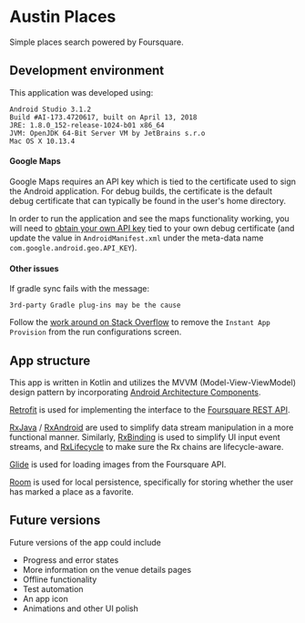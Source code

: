 # Austin Places
Simple places search powered by Foursquare.

## Development environment
This application was developed using:

    Android Studio 3.1.2
    Build #AI-173.4720617, built on April 13, 2018
    JRE: 1.8.0_152-release-1024-b01 x86_64
    JVM: OpenJDK 64-Bit Server VM by JetBrains s.r.o
    Mac OS X 10.13.4

#### Google Maps
Google Maps requires an API key which is tied to the certificate used to sign the Android application.  For debug builds, the certificate is the default debug certificate that can typically be found in the user's home directory.

In order to run the application and see the maps functionality working, you will need to [obtain your own API key](https://developers.google.com/maps/documentation/android-sdk/signup) tied to your own debug certificate (and update the value in `AndroidManifest.xml` under the meta-data name `com.google.android.geo.API_KEY`).

#### Other issues
If gradle sync fails with the message:

    3rd-party Gradle plug-ins may be the cause
    
Follow the [work around on Stack Overflow](https://stackoverflow.com/a/49529270) to remove the `Instant App Provision` from the run configurations screen.

## App structure
This app is written in Kotlin and utilizes the MVVM (Model-View-ViewModel) design pattern by incorporating [Android Architecture Components](https://developer.android.com/topic/libraries/architecture/).

[Retrofit](http://square.github.io/retrofit/) is used for implementing the interface to the [Foursquare REST API](https://developer.foursquare.com/docs).

[RxJava](https://github.com/ReactiveX/RxJava) / [RxAndroid](https://github.com/ReactiveX/RxAndroid) are used to simplify data stream manipulation in a more functional manner.  Similarly, [RxBinding](https://github.com/JakeWharton/RxBinding) is used to simplify UI input event streams, and [RxLifecycle](https://github.com/trello/RxLifecycle) to make sure the Rx chains are lifecycle-aware.

[Glide](https://github.com/bumptech/glide) is used for loading images from the Foursquare API.

[Room](https://developer.android.com/topic/libraries/architecture/room) is used for local persistence, specifically for storing whether the user has marked a place as a favorite.

## Future versions
Future versions of the app could include
* Progress and error states
* More information on the venue details pages
* Offline functionality
* Test automation
* An app icon
* Animations and other UI polish
